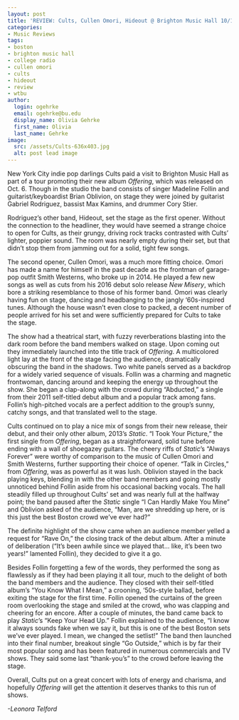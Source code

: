 ```yaml
---
layout: post
title: 'REVIEW: Cults, Cullen Omori, Hideout @ Brighton Music Hall 10/18'
categories:
- Music Reviews
tags:
- boston
- brighton music hall
- college radio
- cullen omori
- cults
- hideout
- review
- wtbu
author:
  login: ogehrke
  email: ogehrke@bu.edu
  display_name: Olivia Gehrke
  first_name: Olivia
  last_name: Gehrke
image:
  src: /assets/Cults-636x403.jpg
  alt: post lead image
---
```


New York City indie pop darlings Cults paid a visit to Brighton Music Hall as part of a tour promoting their new album _Offering_, which was released on Oct. 6. Though in the studio the band consists of singer Madeline Follin and guitarist/keyboardist Brian Oblivion, on stage they were joined by guitarist Gabriel Rodriguez, bassist Max Kamins, and drummer Cory Stier.

Rodriguez’s other band, Hideout, set the stage as the first opener. Without the connection to the headliner, they would have seemed a strange choice to open for Cults, as their grungy, driving rock tracks contrasted with Cults’ lighter, poppier sound. The room was nearly empty during their set, but that didn’t stop them from jamming out for a solid, tight few songs.

The second opener, Cullen Omori, was a much more fitting choice. Omori has made a name for himself in the past decade as the frontman of garage-pop outfit Smith Westerns, who broke up in 2014. He played a few new songs as well as cuts from his 2016 debut solo release _New Misery_, which bore a striking resemblance to those of his former band. Omori was clearly having fun on stage, dancing and headbanging to the jangly ‘60s-inspired tunes. Although the house wasn’t even close to packed, a decent number of people arrived for his set and were sufficiently prepared for Cults to take the stage.

The show had a theatrical start, with fuzzy reverberations blasting into the dark room before the band members walked on stage. Upon coming out they immediately launched into the title track of _Offering_. A multicolored light lay at the front of the stage facing the audience, dramatically obscuring the band in the shadows. Two white panels served as a backdrop for a widely varied sequence of visuals. Follin was a charming and magnetic frontwoman, dancing around and keeping the energy up throughout the show. She began a clap-along with the crowd during “Abducted,” a single from their 2011 self-titled debut album and a popular track among fans. Follin’s high-pitched vocals are a perfect addition to the group’s sunny, catchy songs, and that translated well to the stage.

Cults continued on to play a nice mix of songs from their new release, their debut, and their only other album, 2013’s _Static_. “I Took Your Picture,” the first single from _Offering_, began as a straightforward, solid tune before ending with a wall of shoegazey guitars. The cheery riffs of _Static_’s “Always Forever” were worthy of comparison to the music of Cullen Omori and Smith Westerns, further supporting their choice of opener. “Talk in Circles,” from _Offering_, was as powerful as it was lush. Oblivion stayed in the back playing keys, blending in with the other band members and going mostly unnoticed behind Follin aside from his occasional backing vocals. The hall steadily filled up throughout Cults’ set and was nearly full at the halfway point; the band paused after the _Static_ single “I Can Hardly Make You Mine” and Oblivion asked of the audience, “Man, are we shredding up here, or is this just the best Boston crowd we’ve ever had?”

The definite highlight of the show came when an audience member yelled a request for “Rave On,” the closing track of the debut album. After a minute of deliberation (“It’s been awhile since we played that… like, it’s been two years!” lamented Follin), they decided to give it a go.

Besides Follin forgetting a few of the words, they performed the song as flawlessly as if they had been playing it all tour, much to the delight of both the band members and the audience. They closed with their self-titled album’s “You Know What I Mean,” a crooning, ‘50s-style ballad, before exiting the stage for the first time. Follin opened the curtains of the green room overlooking the stage and smiled at the crowd, who was clapping and cheering for an encore. After a couple of minutes, the band came back to play _Static_’s “Keep Your Head Up.” Follin explained to the audience, “I know it always sounds fake when we say it, but this is one of the best Boston sets we’ve ever played. I mean, we changed the setlist!” The band then launched into their final number, breakout single “Go Outside,” which is by far their most popular song and has been featured in numerous commercials and TV shows. They said some last “thank-you’s” to the crowd before leaving the stage.

Overall, Cults put on a great concert with lots of energy and charisma, and hopefully _Offering_ will get the attention it deserves thanks to this run of shows.

_\-Leonora Telford_